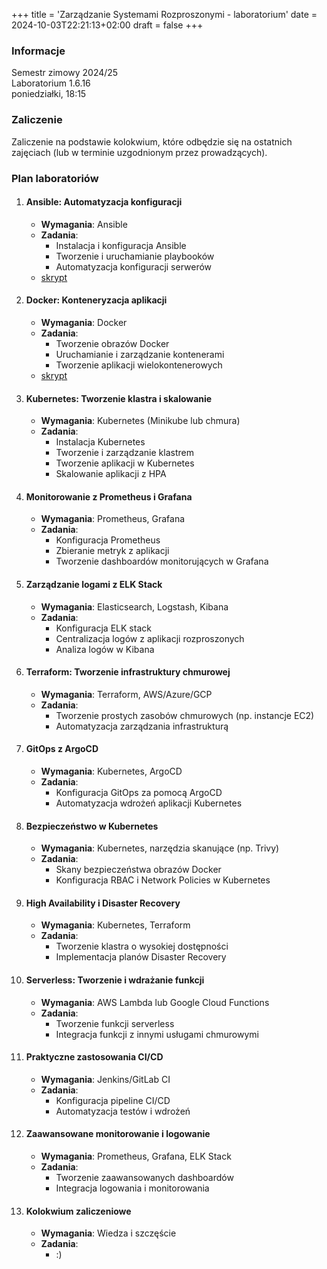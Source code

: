 +++
title = 'Zarządzanie Systemami Rozproszonymi - laboratorium'
date = 2024-10-03T22:21:13+02:00
draft = false
+++

### Informacje

Semestr zimowy 2024/25  
Laboratorium 1.6.16  
poniedziałki, 18:15

### Zaliczenie

Zaliczenie na podstawie kolokwium, które odbędzie się na ostatnich zajęciach (lub w terminie uzgodnionym przez prowadzących).

### Plan laboratoriów

1. #### Ansible: Automatyzacja konfiguracji
   - **Wymagania**: Ansible
   - **Zadania**:
     - Instalacja i konfiguracja Ansible
     - Tworzenie i uruchamianie playbooków
     - Automatyzacja konfiguracji serwerów
   - [skrypt](/jwozniak/labs/0-ansible.pdf)  

2. #### Docker: Konteneryzacja aplikacji
   - **Wymagania**: Docker
   - **Zadania**:
     - Tworzenie obrazów Docker
     - Uruchamianie i zarządzanie kontenerami
     - Tworzenie aplikacji wielokontenerowych
   - [skrypt](/jwozniak/labs/1-docker.pdf)

3. #### Kubernetes: Tworzenie klastra i skalowanie
   - **Wymagania**: Kubernetes (Minikube lub chmura)
   - **Zadania**:
     - Instalacja Kubernetes
     - Tworzenie i zarządzanie klastrem
     - Tworzenie aplikacji w Kubernetes
     - Skalowanie aplikacji z HPA

4. #### Monitorowanie z Prometheus i Grafana
   - **Wymagania**: Prometheus, Grafana
   - **Zadania**:
     - Konfiguracja Prometheus
     - Zbieranie metryk z aplikacji
     - Tworzenie dashboardów monitorujących w Grafana

5. #### Zarządzanie logami z ELK Stack
   - **Wymagania**: Elasticsearch, Logstash, Kibana
   - **Zadania**:
     - Konfiguracja ELK stack
     - Centralizacja logów z aplikacji rozproszonych
     - Analiza logów w Kibana

6. #### Terraform: Tworzenie infrastruktury chmurowej
   - **Wymagania**: Terraform, AWS/Azure/GCP
   - **Zadania**:
     - Tworzenie prostych zasobów chmurowych (np. instancje EC2)
     - Automatyzacja zarządzania infrastrukturą

7. #### GitOps z ArgoCD
   - **Wymagania**: Kubernetes, ArgoCD
   - **Zadania**:
     - Konfiguracja GitOps za pomocą ArgoCD
     - Automatyzacja wdrożeń aplikacji Kubernetes

8. #### Bezpieczeństwo w Kubernetes
   - **Wymagania**: Kubernetes, narzędzia skanujące (np. Trivy)
   - **Zadania**:
     - Skany bezpieczeństwa obrazów Docker
     - Konfiguracja RBAC i Network Policies w Kubernetes

9. #### High Availability i Disaster Recovery
    - **Wymagania**: Kubernetes, Terraform
    - **Zadania**:
      - Tworzenie klastra o wysokiej dostępności
      - Implementacja planów Disaster Recovery

10. #### Serverless: Tworzenie i wdrażanie funkcji
    - **Wymagania**: AWS Lambda lub Google Cloud Functions
    - **Zadania**:
      - Tworzenie funkcji serverless
      - Integracja funkcji z innymi usługami chmurowymi

11. #### Praktyczne zastosowania CI/CD
    - **Wymagania**: Jenkins/GitLab CI
    - **Zadania**:
      - Konfiguracja pipeline CI/CD
      - Automatyzacja testów i wdrożeń

12. #### Zaawansowane monitorowanie i logowanie
    - **Wymagania**: Prometheus, Grafana, ELK Stack
    - **Zadania**:
      - Tworzenie zaawansowanych dashboardów
      - Integracja logowania i monitorowania

13. #### Kolokwium zaliczeniowe
    - **Wymagania**: Wiedza i szczęście
    - **Zadania**:
      - :)
